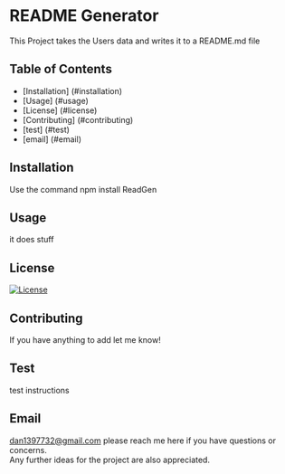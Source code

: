 
# README Generator

This Project takes the Users data and writes it to a README.md file

## Table of Contents

* [Installation] (#installation)
* [Usage] (#usage)
* [License] (#license)
* [Contributing] (#contributing)
* [test] (#test)
* [email] (#email)

## Installation

Use the command npm install ReadGen

## Usage

it does stuff

## License
[![License](https://img.shields.io/badge/License-Apache%202.0-blue.svg)](https://opensource.org/licenses/Apache-2.0)

## Contributing

If you have anything to add let me know!

## Test

test instructions 

## Email

dan1397732@gmail.com please reach me here if you have questions or concerns.  
Any further ideas for the project are also appreciated.